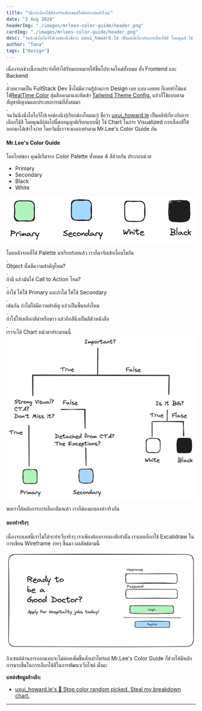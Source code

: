 ```yaml
---
title: "วิธีการเลือกใช้สีสำหรับเด็กเซนต์ไม่ดีอย่างฉันยังไงล่ะ"
date: "2 Aug 2024"
headerImg: "./images/mrlees-color-guide/header.png"
cardImg: "./images/mrlees-color-guide/header.png"
desc: "วันนึงนั่งไถไอจีไปเจอช่องนึงชื่อว่า uxui_howard.le เป็นคลิปเกี่ยวกับการเลือกใช้สี โดยคุณลี ใช้ Chart ในการ Visualized การเลือกสีให้ออกมาได้เข้าใจง่าย โดยวันนี้เราจะมาลองทำตาม Mr.Lee's Color Guide กัน"
author: "Tana"
tags: ["Design"]
---
```


เนื่องจากช่วงนี้งานประจำที่ทำได้รับมอบหมายให้ขึ้นโปรเจคใหม่ทั้งหมด ทั้ง Frontend และ Backend
<br />.<br />
ด้วยความเป็น FullStack Dev ซึ้งไม่มีความรู้ด้านการ Design เลย แบบ เลยยย ก็เลยทำได้แค่ใช้[RealTime Color](https://www.realtimecolors.com/) สุ่มสีออกมาและยัดเข้า [Tailwind Theme Config.](https://tailwindcss.com/docs/theme) แล้วก็ใช้แบบตามสัญชาติญาณและประสบการณ์ที่สั่งสมมา
<br />.<br />
จนวันนึงนั่งไถไอจีไปเจอช่องนึง(เรียกช่องไหมนะ) ชื่อว่า [uxui_howard.le](https://www.instagram.com/uxui_howard.le) เป็นคลิปเกี่ยวกับการเลือกใช้สี โดยคุณลี(ต่อไปนี้ขออนุญาติเรียกแบบนี้) ใช้ Chart ในการ Visualized การเลือกสีให้ออกมาได้เข้าใจง่าย โดยวันนี้เราจะมาลองทำตาม Mr.Lee's Color Guide กัน

#### Mr.Lee's Color Guide

โดยไกด์ของ คุณลีเริ่มจาก Color Palette ทั้งหมด 4 สีด้วยกัน ประกอบด้วย

- Primary
- Secondary
- Black
- White

![color palette](./images/mrlees-color-guide/palette.png)

โดยหลังจากที่ได้ Palette มาเรียบร้อยแล้ว เราก็มาจับเข้าเงื่อนไขกัน
<br />.<br />
Object นั้นมีความสำคัญไหม?
<br />.<br />
ถ้ามี แล้วมันใช่ Call to Action ไหม?
<br />.<br />
ถ้าใช่ ให้ใช้ Primary และถ้าไม่ ให้ใช้ Secondary
<br />.<br />
เช่นกัน ถ้าไม่ได้มีความสำคัญ แล้วเป็นพื้นหลังไหม
<br />.<br />
ถ้าใช่ให้เหลือกสีดำหรือขาว แล้วอีกสีนึงเป็นสีตัวหนังสือ
<br />.<br />
เราจะได้ Chart หน้าตาประมาณนี้
![color decision chart](./images/mrlees-color-guide/chart.png)

พอเราได้หลักการการเลือกสีมาแล้ว เราก็ต้องมาลองทำจริงกัน

#### ลองทำจริงๆ

เนื่องจากเคสนี้เราไม่ได้จะทำเว็บจริงๆ เราเพียงต้องการลองสีเท่านั้น เราเลยเลือกใช้ Excalidraw ในการเขียน Wireframe ง่ายๆ ขึ้นมา ผลลัพธ์ตามนี้

![Result UI](./images/mrlees-color-guide/ui.png)

ถึงเซนต์ด้านการออกแบบจะไม่ค่อยเพิ่มขึ้นสักเท่าไหร่แต่ Mr.Lee's Color Guide ก็ช่วยให้มีหลักการมากขึ้นในการเลือกใช้สีในการพัฒนาเว็บไซต์ มั้งนะ

**แหล่งข้อมูลอ้างอิง:**

- [
  uxui_howard.le's
  🛑 Stop color random picked. Steal my breakdown chart.
  ](https://www.instagram.com/reel/C-FvReRys8j/?utm_source=ig_web_copy_link&igsh=MzRlODBiNWFlZA==)

---
